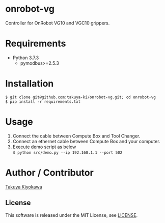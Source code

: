 # onrobot-vg

Controller for OnRobot VG10 and VGC10 grippers.

# Requirements

- Python 3.7.3
  - pymodbus>=2.5.3

# Installation

	$ git clone git@github.com:takuya-ki/onrobot-vg.git; cd onrobot-vg
	$ pip install -r requirements.txt

# Usage

1. Connect the cable between Compute Box and Tool Changer.
2. Connect an ethernet cable between Compute Box and your computer.
3. Execute demo script as below  
	`$ python src/demo.py --ip 192.168.1.1 --port 502`

# Author / Contributor

[Takuya Kiyokawa](https://takuya-ki.github.io/)

## License

This software is released under the MIT License, see [LICENSE](./LICENSE).
